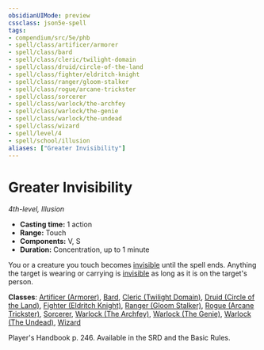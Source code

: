 ```yaml
---
obsidianUIMode: preview
cssclass: json5e-spell
tags:
- compendium/src/5e/phb
- spell/class/artificer/armorer
- spell/class/bard
- spell/class/cleric/twilight-domain
- spell/class/druid/circle-of-the-land
- spell/class/fighter/eldritch-knight
- spell/class/ranger/gloom-stalker
- spell/class/rogue/arcane-trickster
- spell/class/sorcerer
- spell/class/warlock/the-archfey
- spell/class/warlock/the-genie
- spell/class/warlock/the-undead
- spell/class/wizard
- spell/level/4
- spell/school/illusion
aliases: ["Greater Invisibility"]
---
```

# Greater Invisibility
*4th-level, Illusion*  

- **Casting time:** 1 action
- **Range:** Touch
- **Components:** V, S
- **Duration:** Concentration, up to 1 minute

You or a creature you touch becomes [invisible](../../Rules%20&%20Options/5e%20Rules/conditions.md##invisible) until the spell ends. Anything the target is wearing or carrying is [invisible](../../Rules%20&%20Options/5e%20Rules/conditions.md##invisible) as long as it is on the target's person.

**Classes**: [Artificer (Armorer)](../classes/artificer-armorer-tce.md#), [Bard](../classes/bard.md#), [Cleric (Twilight Domain)](../classes/cleric-twilight-domain-tce.md#), [Druid (Circle of the Land)](../classes/druid-circle-of-the-land.md#), [Fighter (Eldritch Knight)](../classes/fighter-eldritch-knight.md#), [Ranger (Gloom Stalker)](../classes/ranger-gloom-stalker-xge.md#), [Rogue (Arcane Trickster)](../classes/rogue-arcane-trickster.md#), [Sorcerer](../classes/sorcerer.md#), [Warlock (The Archfey)](../classes/warlock-the-archfey.md#), [Warlock (The Genie)](../classes/warlock-the-genie-tce.md#), [Warlock (The Undead)](../classes/warlock-the-undead-vrgr.md#), [Wizard](../classes/wizard.md#)

Player's Handbook p. 246. Available in the SRD and the Basic Rules.